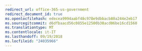 ```yaml
---
redirect_url: office-365-us-government
redirect_document_id: true
ms.openlocfilehash: edecea9994aabf48c978e9dbbacb80a244e2eb17
ms.sourcegitcommit: d6dfbaacd56c0855e12500b38acd06be16cd1560
ms.translationtype: MT
ms.contentlocale: it-IT
ms.lasthandoff: 09/19/2018
ms.locfileid: "24035966"
---
```

